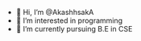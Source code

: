- 👋 Hi, I’m @AkashhsakA
- 👀 I’m interested in programming
- 🌱 I’m currently pursuing B.E in CSE
<!---
AkashhsakA/AkashhsakA is a ✨ special ✨ repository because its `README.md` (this file) appears on your GitHub profile.
You can click the Preview link to take a look at your changes.
--->
